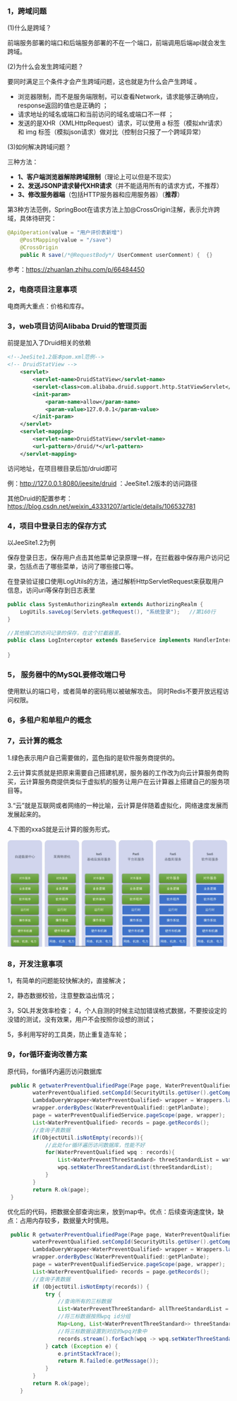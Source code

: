 ### 1，跨域问题

(1)什么是跨域？

前端服务部署的端口和后端服务部署的不在一个端口，前端调用后端api就会发生跨域。

(2)为什么会发生跨域问题？

 要同时满足三个条件才会产生跨域问题，这也就是为什么会产生跨域 。

- 浏览器限制，而不是服务端限制，可以查看Network，请求能够正确响应，response返回的值也是正确的 ；
-  请求地址的域名或端口和当前访问的域名或端口不一样 ；
-  发送的是XHR（XMLHttpRequest）请求，可以使用 a 标签（模拟xhr请求）和 img 标签（模拟json请求）做对比（控制台只报了一个跨域异常） 

(3)如何解决跨域问题？

三种方法：

- **1、客户端浏览器解除跨域限制**（理论上可以但是不现实）
- **2、发送JSONP请求替代XHR请求**（并不能适用所有的请求方式，不推荐）
- **3、修改服务器端**（包括HTTP服务器和应用服务器）（**推荐**）

第3种方法范例，SpringBoot在请求方法上加@CrossOrigin注解，表示允许跨域，具体待研究：

```java
@ApiOperation(value = "用户评价表新增")
    @PostMapping(value = "/save")
    @CrossOrigin
    public R save(/*@RequestBody*/ UserComment userComment) {  {}
```

参考：https://zhuanlan.zhihu.com/p/66484450

### 2，电商项目注意事项

电商两大重点：价格和库存。

### 3，web项目访问Alibaba  Druid的管理页面

前提是加入了Druid相关的依赖

```xml
<!--JeeSite1.2版本pom.xml范例-->
<!-- DruidStatView -->
	<servlet>
		<servlet-name>DruidStatView</servlet-name>
		<servlet-class>com.alibaba.druid.support.http.StatViewServlet</servlet-class>
		<init-param>
			<param-name>allow</param-name>
			<param-value>127.0.0.1</param-value>
		</init-param>
	</servlet>
	<servlet-mapping>
		<servlet-name>DruidStatView</servlet-name>
		<url-pattern>/druid/*</url-pattern>  
	</servlet-mapping>
```



访问地址，在项目根目录后加/druid即可

例：http://127.0.0.1:8080/jeesite/druid  ：JeeSite1.2版本的访问路径

其他Druid的配置参考：https://blog.csdn.net/weixin_43331207/article/details/106532781

### 4，项目中登录日志的保存方式

以JeeSite1.2为例

保存登录日志，保存用户点击其他菜单记录原理一样，在拦截器中保存用户访问记录，包括点击了哪些菜单，访问了哪些接口等。

在登录验证接口使用LogUtils的方法，通过解析HttpServletRequest来获取用户信息，访问uri等保存到日志表里

```java
public class SystemAuthorizingRealm extends AuthorizingRealm {
    LogUtils.saveLog(Servlets.getRequest(), "系统登录");   //第160行
}
```

```java
//其他接口的访问记录的保存，在这个拦截器里。
public class LogInterceptor extends BaseService implements HandlerInterceptor{
    
}
```

### 5， 服务器中的MySQL要修改端口号

使用默认的端口号，或者简单的密码用以被破解攻击。
同时Redis不要开放远程访问权限。

### 6，多租户和单租户的概念



### 7，云计算的概念

1.绿色表示用户自己需要做的，蓝色指的是软件服务商提供的。

2.云计算实质就是把原来需要自己搭建机房，服务器的工作改为向云计算服务商购买，云计算服务商提供类似于虚拟机的服务让用户在云计算器上搭建自己的服务项目等。

3.“云”就是互联网或者网络的一种比喻，云计算是伴随着虚拟化，网络速度发展而发展起来的。

4.下图的xxaS就是云计算的服务形式。

<img src="note-images/1675682296913.png" alt="1675682296913" style="zoom:50%;" />





### 8，开发注意事项

1，有简单的问题能较快解决的，直接解决；

2，静态数据校验，注意整数溢出情况；

3，SQL并发效率检查；
4，个人自测的时候主动加错误格式数据，不要按设定的没错的测试，没有效果，用户不会按照你设想的测试；

5，多利用写好的工具类，防止重复造车轮；

### 9，for循环查询改善方案

原代码，for循环内遍历访问数据库

```java
 public R getwaterPreventQualifiedPage(Page page, WaterPreventQualified waterPreventQualified) {
        waterPreventQualified.setCompId(SecurityUtils.getUser().getCompId());
    	LambdaQueryWrapper<WaterPreventQualified> wrapper = Wrappers.lambdaQuery(waterPreventQualified);
		wrapper.orderByDesc(WaterPreventQualified::getPlanDate);
    	page = waterPreventQualifiedService.pageScope(page, wrapper);
		List<WaterPreventQualified> records = page.getRecords();
		//查询子表数据
		if(ObjectUtil.isNotEmpty(records)){
			//此处for循环遍历访问数据库，性能不好
            for(WaterPreventQualified wpq : records){
				List<WaterPreventThreeStandard> threeStandardList = waterPreventThreeStandardService.lambdaQuery().in(WaterPreventThreeStandard::getWaterPreventQualifiedId, wpq.getId()).list();
				wpq.setWaterThreeStandardList(threeStandardList);
			}
		}
		return R.ok(page);
 }
```

优化后的代码，把数据全部查询出来，放到map中。优点：后续查询速度快，缺点：占用内存较多，数据量大时慎用。

```java
 public R getwaterPreventQualifiedPage(Page page, WaterPreventQualified waterPreventQualified) {
        waterPreventQualified.setCompId(SecurityUtils.getUser().getCompId());
    	LambdaQueryWrapper<WaterPreventQualified> wrapper = Wrappers.lambdaQuery(waterPreventQualified);
		wrapper.orderByDesc(WaterPreventQualified::getPlanDate);
    	page = waterPreventQualifiedService.pageScope(page, wrapper);
		List<WaterPreventQualified> records = page.getRecords();
		//查询子表数据
		if (ObjectUtil.isNotEmpty(records)) {
			try {
				//查询所有的三标数据
				List<WaterPreventThreeStandard> allThreeStandardList = waterPreventThreeStandardService.lambdaQuery().in(WaterPreventThreeStandard::getWaterPreventQualifiedId, records.stream().map(WaterPreventQualified::getId).collect(Collectors.toList())).list();
				//将三标数据按照wpq id分组
				Map<Long, List<WaterPreventThreeStandard>> threeStandardMap = allThreeStandardList.stream().collect(Collectors.groupingBy(WaterPreventThreeStandard::getWaterPreventQualifiedId));
				//将三标数据设置到对应的wpq对象中
				records.stream().forEach(wpq -> wpq.setWaterThreeStandardList(threeStandardMap.get(wpq.getId())));
			} catch (Exception e) {
				e.printStackTrace();
				return R.failed(e.getMessage());
			}
		}
		return R.ok(page);
    }
```


